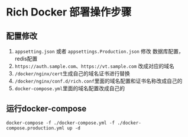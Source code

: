
# Rich Docker 部署操作步骤

## 配置修改

1. `appsetting.json` 或者 `appsettings.Production.json` 修改 数据库配置，redis配置
2. `https://auth.sample.com`、`https://vt.sample.com` 改成对应的域名
3. `/docker/nginx/cert`生成自己的域名证书进行替换
4. `/docker/nginx/conf.d/rich.conf`里面的域名配置和证书名称改成自己的
5. `docker-compose.yml`里面的域名配置改成自己的


## 运行docker-compose

```
docker-compose -f ./docker-compose.yml -f ./docker-compose.production.yml up -d
```